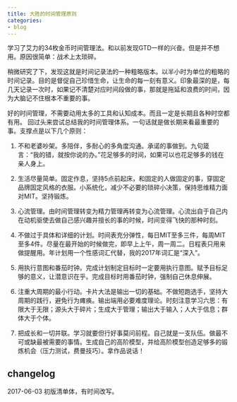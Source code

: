 ```yaml
---
title: 大胜的时间管理原则
categories: 
- blog
---
```


学习了艾力的34枚金币时间管理法。和以前发现GTD一样的兴奋。但是并不想用。原因很简单：战术上太琐碎。

稍微研究了下，发现这就是时间记录法的一种粗略版本。以半小时为单位的粗略的时间记录。目的是督促自己珍惜生命，让生命的每一刻有意义。印象最深的是，每几天记录一次时，如果记不清楚对应时间段做的事，那就是拖延和浪费的时间，因为大脑记不住根本不重要的事。

好的时间管理，不需要动用太多的工具和认知成本。而且一定是长期且各种时空都有用。
回过头来尝试总结我的时间管理体系。一句话就是做长期来看最重要的事。支撑点是以下几个原则：

1. 不和老婆吵架。多陪伴，多耐心的多角度沟通。承诺的事做到。九句箴言：“我的错，就按你说的办。”花足够多的时间，如果可以也花足够多的钱在亲人身上。

2. 生活尽量简单。固定作息，坚持5点前起床，和固定的人做固定的事，穿固定品牌固定风格的衣服。小系统化，减少不必要的琐碎小决策，保持思维精力面对MIT。坚持锻炼。

3. 心流管理。由时间管理转变为精力管理再转变为心流管理。心流出自于自己内在动机驱使去做自己感兴趣并擅长的事的时候，时间变得飞快的那种时刻。

4. 不做过于具体和详细的计划。时间表充分弹性，每日MIT至多三件，每周MIT至多4件。尽量在最开始的时候做完，即早上上午，周一周二。日程表只用来做提醒用。年计划用一个性感词汇代替，我的2017年词汇是“深入”。

5. 用执行意图和番茄时钟。完成计划制定目标时一定要用执行意图。赋予目标足够的意义，让潜意识在乎。完成目标时用番茄时钟，强制自己休息伸展。

6. 注重大周期的最小行动。卡片大法是输出一切的基础。不做短跑选手，坚持大周期的践行，避免行为瘫痪。输出端用必要难度理论。时刻注意学习六思：有限大于无限；源头大于碎片；生成大于管理；输出大于输入；人大于信息；群体大于个体。

7. 把成长和一切并联。学习就要但行好事莫问前程。自己就是一支队伍。做最不可或缺最被需要的事情。生成自己的高阶模型，并给高阶模型创造足够多的锻炼机会（压力测试，费曼技巧）。拿作品说话！

## changelog

2017-06-03 初版清单体，有时间改写。


